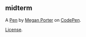 midterm
-------


A [Pen](https://codepen.io/mlp253/pen/vbzOWO) by [Megan Porter](https://codepen.io/mlp253) on [CodePen](https://codepen.io).

[License](https://codepen.io/mlp253/pen/vbzOWO/license).